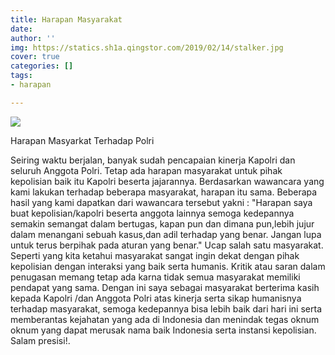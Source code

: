 ```yaml
---
title: Harapan Masyarakat
date: 
author: ''
img: https://statics.sh1a.qingstor.com/2019/02/14/stalker.jpg
cover: true
categories: []
tags:
- harapan

---
```


![](https://res.cloudinary.com/bimagv/image/upload/v1622964502/Polri%20Presisi/sisi-humanis-polisi-2-polwan-solo-bagi-bunga-hari-kartini_h9sydg.jpg)

Harapan Masyarkat Terhadap Polri

Seiring waktu berjalan, banyak sudah pencapaian kinerja Kapolri dan seluruh Anggota Polri. Tetap ada harapan masyarakat untuk pihak kepolisian baik itu Kapolri beserta jajarannya. Berdasarkan wawancara yang kami lakukan terhadap beberapa masyarakat, harapan itu sama. Beberapa hasil yang kami dapatkan dari wawancara tersebut yakni :
"Harapan saya buat kepolisian/kapolri beserta anggota lainnya semoga kedepannya semakin semangat dalam bertugas, kapan pun dan dimana pun,lebih jujur dalam menangani sebuah kasus,dan adil terhadap yang benar. Jangan lupa untuk terus berpihak pada aturan yang benar." Ucap salah satu masyarakat.
Seperti yang kita ketahui masyarakat sangat ingin dekat dengan pihak kepolisian dengan interaksi yang baik serta humanis. Kritik atau saran dalam penugasan memang tetap ada karna tidak semua masyarakat memiliki pendapat yang sama. Dengan ini saya sebagai masyarakat berterima kasih kepada Kapolri /dan Anggota Polri atas kinerja serta sikap humanisnya terhadap masyarakat, semoga kedepannya bisa lebih baik dari hari ini serta memberantas kejahatan yang ada di Indonesia dan menindak tegas oknum oknum yang dapat merusak nama baik Indonesia serta instansi kepolisian.
Salam presisi!.